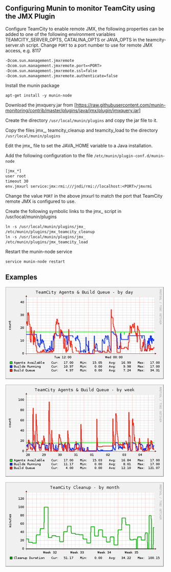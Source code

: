 ## Configuring Munin to monitor TeamCity using the JMX Plugin

Configure TeamCity to enable remote JMX, the following properties can be added to one of the following environment
variables TEAMCITY_SERVER_OPTS, CATALINA_OPTS or JAVA_OPTS in the teamcity-server.sh script. Change `PORT` to a port
number to use for remote JMX access, e.g. 8117

    -Dcom.sun.management.jmxremote
    -Dcom.sun.management.jmxremote.port=<PORT>
    -Dcom.sun.management.jmxremote.ssl=false
    -Dcom.sun.management.jmxremote.authenticate=false

Install the munin package

    apt-get install -y munin-node

Download the jmxquery.jar from [https://raw.githubusercontent.com/munin-monitoring/contrib/master/plugins/java/jmx/plugin/jmxquery.jar]

Create the directory `/usr/local/munin/plugins` and copy the jar file to it.

Copy the files jmx_, teamcity_cleanup and teamcity_load to the directory `/usr/local/munin/plugins`

Edit the jmx_ file to set the JAVA_HOME variable to a Java installation.

Add the following configuration to the file `/etc/munin/plugin-conf.d/munin-node` 

    [jmx_*]
    user root
    timeout 30
    env.jmxurl service:jmx:rmi:///jndi/rmi://localhost:<PORT>/jmxrmi

Change the value `PORT` in the above jmxurl to match the port that TeamCity remote JMX is configured to use.

Create the following symbolic links to the jmx_ script in /usr/local/munin/plugins

    ln -s /usr/local/munin/plugins/jmx_ /etc/munin/plugins/jmx_teamcity_cleanup
    ln -s /usr/local/munin/plugins/jmx_ /etc/munin/plugins/jmx_teamcity_load

Restart the munin-node service

    service munin-node restart

## Examples

![TeamCity load for a day](teamcity-queue-day.png "TeamCity load")

![TeamCity load for a week](teamcity-queue-week.png "TeamCity load")

![TeamCity cleanup times for a month](teamcity-cleanup-month.png "TeamCity cleanup")
